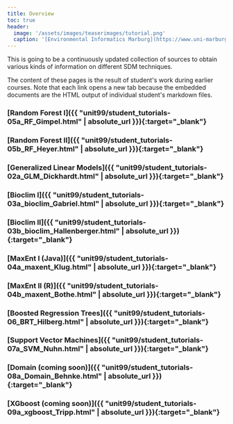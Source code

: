 ```yaml
---
title: Overview
toc: true
header:
  image: '/assets/images/teaserimages/tutorial.png'
  caption: '[Environmental Informatics Marburg](https://www.uni-marburg.de/en/fb19/disciplines/physisch/environmentalinformatics){:target="_blank"}'
---
```


This is going to be a continuously updated collection of sources to obtain various kinds of information on different SDM techniques. 
<!--more-->

The content of these pages is the result of student's work during earlier courses.
Note that each link opens a new tab because the embedded documents are the HTML output of individual student's markdown files.


### [Random Forest I]({{ "unit99/student_tutorials-05a_RF_Gimpel.html" | absolute_url }}){:target="_blank"}

### [Random Forest II]({{ "unit99/student_tutorials-05b_RF_Heyer.html" | absolute_url }}){:target="_blank"}

### [Generalized Linear Models]({{ "unit99/student_tutorials-02a_GLM_Dickhardt.html" | absolute_url }}){:target="_blank"}

### [Bioclim I]({{ "unit99/student_tutorials-03a_bioclim_Gabriel.html" | absolute_url }}){:target="_blank"}

### [Bioclim II]({{ "unit99/student_tutorials-03b_bioclim_Hallenberger.html" | absolute_url }}){:target="_blank"}

### [MaxEnt I (Java)]({{ "unit99/student_tutorials-04a_maxent_Klug.html" | absolute_url }}){:target="_blank"}

### [MaxEnt II (R)]({{ "unit99/student_tutorials-04b_maxent_Bothe.html" | absolute_url }}){:target="_blank"}

### [Boosted Regression Trees]({{ "unit99/student_tutorials-06_BRT_Hilberg.html" | absolute_url }}){:target="_blank"}

### [Support Vector Machines]({{ "unit99/student_tutorials-07a_SVM_Nuhn.html" | absolute_url }}){:target="_blank"}

### [Domain (coming soon)]({{ "unit99/student_tutorials-08a_Domain_Behnke.html" | absolute_url }}){:target="_blank"}

### [XGboost (coming soon)]({{ "unit99/student_tutorials-09a_xgboost_Tripp.html" | absolute_url }}){:target="_blank"}


